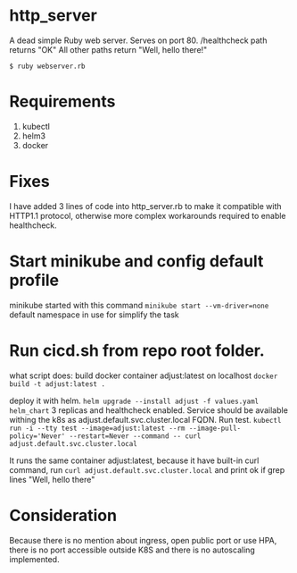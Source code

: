 # http_server
A dead simple Ruby web server.
Serves on port 80.
/healthcheck path returns "OK"
All other paths return "Well, hello there!"

`$ ruby webserver.rb`

# Requirements
1) kubectl
2) helm3
3) docker

# Fixes
I have added 3 lines of code into http_server.rb to make it compatible with HTTP1.1 protocol, otherwise more complex workarounds required to enable healthcheck.
# Start minikube and config default profile
minikube started with this command
`minikube start --vm-driver=none`
default namespace in use for simplify the task

# Run cicd.sh from repo root folder.
what script does:
build docker container adjust:latest on localhost
`docker build -t adjust:latest .`

deploy it with helm.
`helm upgrade --install adjust -f values.yaml helm_chart` 
3 replicas and healthcheck enabled. Service should be available withing the k8s as adjust.default.svc.cluster.local FQDN.
Run test. 
`kubectl run -i --tty test --image=adjust:latest --rm --image-pull-policy='Never' --restart=Never --command -- curl adjust.default.svc.cluster.local`

It runs the same container adjust:latest, because it have built-in curl command, run `curl adjust.default.svc.cluster.local` and print ok if grep lines "Well, hello there"

# Consideration
Because there is no mention about ingress, open public port or use HPA, there is no port accessible outside K8S and there is no autoscaling implemented.
